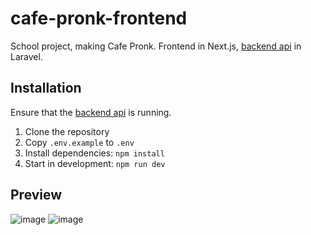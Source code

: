 # cafe-pronk-frontend

School project, making Cafe Pronk. Frontend in Next.js, [backend api](https://github.com/Rutger505/cafe-pronk-backend/) in Laravel.

## Installation

Ensure that the [backend api](https://github.com/Rutger505/cafe-pronk-backend/) is running.

1. Clone the repository
2. Copy `.env.example` to `.env`
3. Install dependencies: `npm install`
4. Start in development: `npm run dev`

## Preview

![image](https://github.com/Rutger505/cafe-pronk-frontend/assets/119070855/363a00dd-7674-4f18-8c6e-a9881bd40d31)
![image](https://github.com/Rutger505/cafe-pronk-frontend/assets/119070855/5bce7c5d-6e6e-4466-b033-3be52c75d862)

